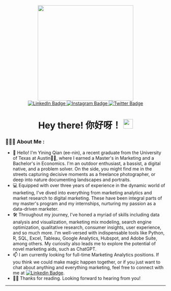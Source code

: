 <div id="header" align="center">
  <img src="https://media.giphy.com/media/zoKdmndB8QBR2c0gjy/giphy.gif" width="300">
  <div id="badges">
  <a href="https://www.linkedin.com/in/qianyining/">
    <img src="https://img.shields.io/badge/LinkedIn-blue?style=for-the-badge&logo=linkedin&logoColor=white" alt="LinkedIn Badge"/>
  </a>
  <a href="https://instagram.com/miyan0nn?igshid=MmIzYWVlNDQ5Yg==">
    <img src="https://img.shields.io/badge/Instagram-red?style=for-the-badge&logo=instagram&logoColor=white" alt="Instagram Badge"/>
  </a>
  <a href="your-twitter-URL">
    <img src="https://img.shields.io/badge/Twitter-blue?style=for-the-badge&logo=twitter&logoColor=white" alt="Twitter Badge"/>
  </a>
</div>
<img src="https://komarev.com/ghpvc/?username=Miyan0nn&style=flat-square&color=blue" alt=""/>
  <h1>
  Hey there! 你好呀！
    <img src="https://media.giphy.com/media/hvRJCLFzcasrR4ia7z/giphy.gif" width="30px"/>
</h1>
</div>



### 🧑🏻‍💻 About Me :
- 👋 Hello! I'm Yining Qian (ee-nin), a recent graduate from the University of Texas at Austin🤘🏻, where I earned a Master's in Marketing and a Bachelor's in Economics. I'm an outdoor enthusiast, a bassist, a digital native, and a problem solver. On the side, you might find me in the streets capturing decisive moments as a freelance photographer, or deep into nature documenting landscapes and portraits.
- 💻 Equipped with over three years of experience in the dynamic world of marketing, I've dived into everything from marketing analytics and market research to digital marketing. These have been integral parts of my master's program and my internships, nurturing my passion as a data-driven marketer.
- 🛠️ Throughout my journey, I've honed a myriad of skills including data analysis and visualization, marketing mix modeling, search engine optimization, qualitative research, consumer insights, user experience, and so much more. I'm well-versed with indispensable tools like Python, R, SQL, Excel, Tableau, Google Analytics, Hubspot, and Adobe Suite, among others. My curiosity also leads me to explore the potential of novel marketing aids, such as ChatGPT.
- 📫 I am currently looking for full-time Marketing Analytics positions. If you think we could make magic happen together, or if you just want to chat about anything and everything marketing, feel free to connect with me at [![Linkedin Badge](https://img.shields.io/badge/-YiningQian-blue?style=flat&logo=Linkedin&logoColor=white)](https://www.linkedin.com/in/qianyining/).
- 🙌🏻 Thanks for reading. Looking forward to hearing from you!
---
